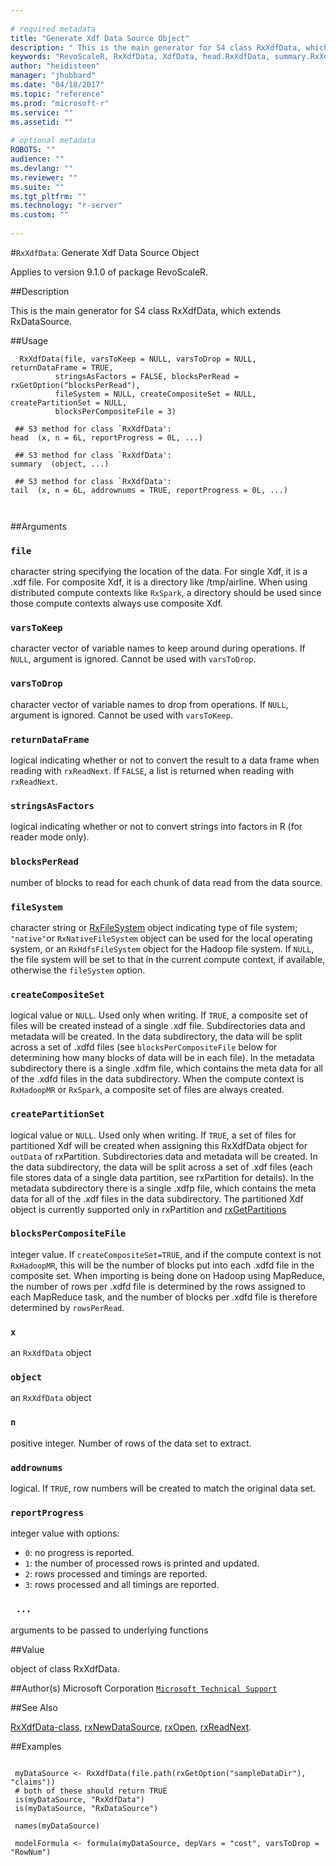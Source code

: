 ```yaml
--- 
 
# required metadata 
title: "Generate Xdf Data Source Object" 
description: " This is the main generator for S4 class RxXdfData, which extends RxDataSource. " 
keywords: "RevoScaleR, RxXdfData, XdfData, head.RxXdfData, summary.RxXdfData, tail.RxXdfData, file, connection" 
author: "heidisteen" 
manager: "jhubbard" 
ms.date: "04/18/2017" 
ms.topic: "reference" 
ms.prod: "microsoft-r" 
ms.service: "" 
ms.assetid: "" 
 
# optional metadata 
ROBOTS: "" 
audience: "" 
ms.devlang: "" 
ms.reviewer: "" 
ms.suite: "" 
ms.tgt_pltfrm: "" 
ms.technology: "r-server" 
ms.custom: "" 
 
--- 
```

 
 
 
 
 
 
 #`RxXdfData`: Generate Xdf Data Source Object

 Applies to version 9.1.0 of package RevoScaleR.
 
 ##Description
 
This is the main generator for S4 class RxXdfData, which extends RxDataSource.
 
 
 ##Usage

```   
  RxXdfData(file, varsToKeep = NULL, varsToDrop = NULL, returnDataFrame = TRUE,
          stringsAsFactors = FALSE, blocksPerRead = rxGetOption("blocksPerRead"),
          fileSystem = NULL, createCompositeSet = NULL, createPartitionSet = NULL,
          blocksPerCompositeFile = 3) 
  
 ## S3 method for class `RxXdfData':
head  (x, n = 6L, reportProgress = 0L, ...)
  
 ## S3 method for class `RxXdfData':
summary  (object, ...)
  
 ## S3 method for class `RxXdfData':
tail  (x, n = 6L, addrownums = TRUE, reportProgress = 0L, ...)
  	      
 
```
 
 
 ##Arguments

   
    
 ### `file`
 character string specifying the location of the data. For single Xdf, it is a .xdf file.  For composite Xdf, it is a directory like /tmp/airline. When using distributed compute contexts like `RxSpark`, a directory should be used since those compute contexts always use composite Xdf. 
  
  
    
 ### `varsToKeep`
 character vector of variable names to keep around during operations. If `NULL`, argument is ignored. Cannot be used with `varsToDrop`. 
  
  
    
 ### `varsToDrop`
 character vector of variable names to drop from operations. If `NULL`, argument is ignored. Cannot be used with `varsToKeep`. 
  
  
    
 ### `returnDataFrame`
 logical indicating whether or not to convert the result to a data frame when reading with `rxReadNext`. If `FALSE`, a list is returned when reading with `rxReadNext`. 
  
  
    
 ### `stringsAsFactors`
 logical indicating whether or not to convert strings into factors in R (for reader mode only). 
  
  
    
 ### `blocksPerRead`
 number of blocks to read for each chunk of data read from the data source. 
  
  
     
 ### `fileSystem`
 character string or [RxFileSystem](RxFileSystem.md) object indicating type of file system;  `"native"`or `RxNativeFileSystem` object can be used for the local operating system, or an `RxHdfsFileSystem` object for the Hadoop file system. If `NULL`, the file system will be set to that in the current compute context, if available, otherwise the `fileSystem` option. 
  
  
     
 ### `createCompositeSet`
 logical value or `NULL`. Used only when writing.  If `TRUE`, a composite set of files will be created instead of a single .xdf file.  Subdirectories data and metadata will be created. In the data subdirectory, the data will be split across a set of .xdfd files (see `blocksPerCompositeFile` below for determining how many blocks of data will be in each file). In the metadata subdirectory  there is a single .xdfm file, which contains the meta data for all of the  .xdfd files in the  data subdirectory. When the compute context is `RxHadoopMR` or `RxSpark`, a composite  set of files are always created. 
  
  
     
 ### `createPartitionSet`
 logical value or `NULL`. Used only when writing.  If `TRUE`, a set of files for partitioned Xdf will be created when assigning this RxXdfData object for `outData` of rxPartition. Subdirectories data and metadata will be created. In the data subdirectory, the data will be split across a set of .xdf files (each file stores data of a single data partition, see rxPartition for details). In the metadata subdirectory there is a single .xdfp file, which contains the meta data for all of the  .xdf files in the  data subdirectory. The partitioned Xdf object is currently supported only in rxPartition and [rxGetPartitions](rxGetPartitions.md) 
  
   
     
 ### `blocksPerCompositeFile`
 integer value. If `createCompositeSet=TRUE`, and if the compute context is not `RxHadoopMR`, this will be the number of blocks put into each .xdfd file in the composite set. When importing is being done on Hadoop using MapReduce, the number of rows per .xdfd file is determined by the rows assigned to each MapReduce task, and the number of blocks per .xdfd file is therefore determined by `rowsPerRead`. 
   
   
     
 ### `x`
 an `RxXdfData` object 
  
   
     
 ### `object`
 an `RxXdfData` object 
  
   
     
 ### `n`
 positive integer. Number of rows of the data set to extract. 
  
   
     
 ### `addrownums`
 logical. If `TRUE`, row numbers will be created to match the original data set. 
  
   
     
 ### `reportProgress`
 integer value with options:  
*   `0`: no progress is reported. 
*   `1`: the number of processed rows is printed and updated. 
*   `2`: rows processed and timings are reported. 
*   `3`: rows processed and all timings are reported. 
  
  
  
     
 ### ` ...`
 arguments to be passed to underlying functions 
  
   
 
 
 ##Value
 
object of class RxXdfData.
 
 ##Author(s)
 Microsoft Corporation [`Microsoft Technical Support`](https://go.microsoft.com/fwlink/?LinkID=698556&clcid=0x409)
 
 
 ##See Also
 
[RxXdfData-class](RxXdfData-class.md),
[rxNewDataSource](rxNew.md),
[rxOpen](rxOpen-methods.md),
[rxReadNext](rxOpen-methods.md).
   
 ##Examples

 ```
   
  myDataSource <- RxXdfData(file.path(rxGetOption("sampleDataDir"), "claims"))
  # both of these should return TRUE
  is(myDataSource, "RxXdfData")
  is(myDataSource, "RxDataSource")
  
  names(myDataSource)
  
  modelFormula <- formula(myDataSource, depVars = "cost", varsToDrop = "RowNum")
  
 
```
 
 
 
